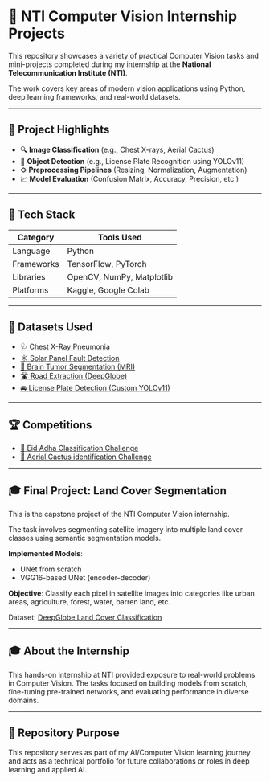 # 🧠 NTI Computer Vision Internship Projects

This repository showcases a variety of practical Computer Vision tasks and mini-projects completed during my internship at the **National Telecommunication Institute (NTI)**.

The work covers key areas of modern vision applications using Python, deep learning frameworks, and real-world datasets.

---

## 📁 Project Highlights

- 🔍 **Image Classification** (e.g., Chest X-rays, Aerial Cactus)
- 🎯 **Object Detection** (e.g., License Plate Recognition using YOLOv11)
- ⚙️ **Preprocessing Pipelines** (Resizing, Normalization, Augmentation)
- 📈 **Model Evaluation** (Confusion Matrix, Accuracy, Precision, etc.)

---

## 🧰 Tech Stack

| Category        | Tools Used                                             |
|---------------- |--------------------------------------------------------|
| Language        | Python                                                 |
| Frameworks      | TensorFlow, PyTorch                                    |
| Libraries       | OpenCV, NumPy, Matplotlib                              |
| Platforms       | Kaggle, Google Colab                                   |

---

## 📂 Datasets Used

- [🩺 Chest X-Ray Pneumonia](https://www.kaggle.com/datasets/paultimothymooney/chest-xray-pneumonia)
- [☀️ Solar Panel Fault Detection](https://www.kaggle.com/datasets/pythonafroz/solar-panel-images)
- [🧠 Brain Tumor Segmentation (MRI)](https://www.kaggle.com/datasets/nikhilroxtomar/brain-tumor-segmentation)
- [🛣️ Road Extraction (DeepGlobe)](https://www.kaggle.com/datasets/balraj98/deepglobe-road-extraction-dataset)
- [🚘 License Plate Detection (Custom YOLOv11)](https://universe.roboflow.com/roboflow-universe-projects/license-plate-recognition-rxg4e/dataset/4)

---

## 🏆 Competitions

- [🌟 Eid Adha Classification Challenge](https://www.kaggle.com/competitions/sheep-classification-challenge-2025) 
- [🌵 Aerial Cactus identification Challenge](https://www.kaggle.com/competitions/aerial-cactus-identification)

---

## 🎓 Final Project: Land Cover Segmentation

This is the capstone project of the NTI Computer Vision internship.

The task involves segmenting satellite imagery into multiple land cover classes using semantic segmentation models.

**Implemented Models**:
- UNet from scratch
- VGG16-based UNet (encoder-decoder)

**Objective**:
Classify each pixel in satellite images into categories like urban areas, agriculture, forest, water, barren land, etc.

Dataset: [DeepGlobe Land Cover Classification](https://www.kaggle.com/datasets/balraj98/deepglobe-land-cover-classification-dataset)

---

## 🎓 About the Internship

This hands-on internship at NTI provided exposure to real-world problems in Computer Vision. The tasks focused on building models from scratch, fine-tuning pre-trained networks, and evaluating performance in diverse domains.

---

## 📌 Repository Purpose

This repository serves as part of my AI/Computer Vision learning journey and acts as a technical portfolio for future collaborations or roles in deep learning and applied AI.
